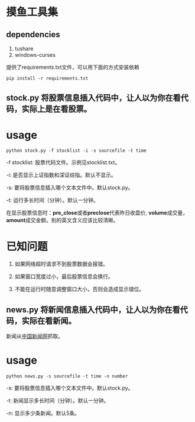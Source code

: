 # 摸鱼工具集

## dependencies

1. tushare
2. windows-curses

提供了requirements.txt文件，可以用下面的方式安装依赖
```
pip install -r requirements.txt
```

## stock.py 将股票信息插入代码中，让人以为你在看代码，实际上是在看股票。

# usage

```
python stock.py -f stocklist -i -s sourcefile -t time
```

-f stocklist: 股票代码文件。示例见stocklist.txt。

-i: 是否显示上证指数和深证综指。默认不显示。

-s: 要将股票信息插入哪个文本文件中。默认stock.py。

-t: 运行多长时间（分钟）。默认一分钟。

在显示股票信息时：**pre_close**或者**preclose**代表昨日收盘价, **volume**成交量，**amount**成交金额。别的英文含义应该比较清晰。

# 已知问题

1. 如果网络超时请求不到股票数据会报错。

2. 如果窗口宽度过小，最后股票信息会换行。

3. 不能在运行时随意调整窗口大小，否则会造成显示错位。

## news.py 将新闻信息插入代码中，让人以为你在看代码，实际在看新闻。

新闻从[中国新闻网](http://www.chinanews.com/importnews.html)抓取。

# usage

```
python news.py -s sourcefile -t time -n number
```

-s: 要将股票信息插入哪个文本文件中。默认stock.py。

-t: 新闻显示多长时间（分钟）。默认一分钟。

-n: 显示多少条新闻。默认5条。